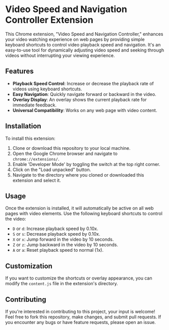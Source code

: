 # Video Speed and Navigation Controller Extension

This Chrome extension, "Video Speed and Navigation Controller," enhances your video watching experience on web pages by providing simple keyboard shortcuts to control video playback speed and navigation. It's an easy-to-use tool for dynamically adjusting video speed and seeking through videos without interrupting your viewing experience.

## Features

- **Playback Speed Control**: Increase or decrease the playback rate of videos using keyboard shortcuts.
- **Easy Navigation**: Quickly navigate forward or backward in the video.
- **Overlay Display**: An overlay shows the current playback rate for immediate feedback.
- **Universal Compatibility**: Works on any web page with video content.

## Installation

To install this extension:

1. Clone or download this repository to your local machine.
2. Open the Google Chrome browser and navigate to `chrome://extensions/`.
3. Enable 'Developer Mode' by toggling the switch at the top right corner.
4. Click on the "Load unpacked" button.
5. Navigate to the directory where you cloned or downloaded this extension and select it.

## Usage

Once the extension is installed, it will automatically be active on all web pages with video elements. Use the following keyboard shortcuts to control the video:

- `D` or `d`: Increase playback speed by 0.10x.
- `S` or `s`: Decrease playback speed by 0.10x.
- `X` or `x`: Jump forward in the video by 10 seconds.
- `Z` or `z`: Jump backward in the video by 10 seconds.
- `A` or `a`: Reset playback speed to normal (1x).

## Customization

If you want to customize the shortcuts or overlay appearance, you can modify the `content.js` file in the extension's directory.

## Contributing

If you're interested in contributing to this project, your input is welcome! Feel free to fork this repository, make changes, and submit pull requests. If you encounter any bugs or have feature requests, please open an issue.

